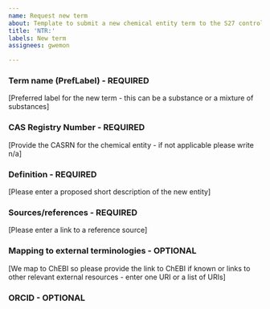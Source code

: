 ```yaml
---
name: Request new term
about: Template to submit a new chemical entity term to the S27 controlled vocabulary
title: 'NTR:'
labels: New term
assignees: gwemon

---
```


### Term name (PrefLabel) - REQUIRED
[Preferred label for the new term - this can be a substance or a mixture of substances]
### CAS Registry Number - REQUIRED
[Provide the CASRN for the chemical entity - if not applicable please write n/a] 
### Definition - REQUIRED
[Please enter a proposed short description of the new entity] 
### Sources/references - REQUIRED
[Please enter a link to a reference source]
### Mapping to external terminologies - OPTIONAL
[We map to ChEBI so please provide the link to ChEBI if known or links to other relevant external resources - enter one URI or a list of URIs]
### ORCID - OPTIONAL
